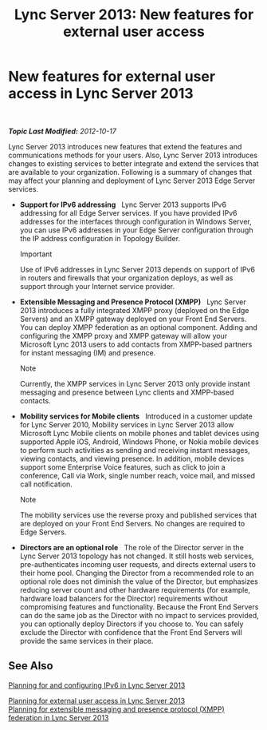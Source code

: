 ﻿---
title: 'Lync Server 2013: New features for external user access'
TOCTitle: New features for external user access
ms:assetid: 99da6bd5-ec14-4ad9-8f7d-37fbddf567dd
ms:mtpsurl: https://technet.microsoft.com/en-us/library/Gg398794(v=OCS.15)
ms:contentKeyID: 48184884
ms.date: 07/23/2014
mtps_version: v=OCS.15
---

<div data-xmlns="http://www.w3.org/1999/xhtml">

<div class="topic" data-xmlns="http://www.w3.org/1999/xhtml" data-msxsl="urn:schemas-microsoft-com:xslt" data-cs="http://msdn.microsoft.com/en-us/">

<div data-asp="http://msdn2.microsoft.com/asp">

# New features for external user access in Lync Server 2013

</div>

<div id="mainSection">

<div id="mainBody">

<span> </span>

_**Topic Last Modified:** 2012-10-17_

Lync Server 2013 introduces new features that extend the features and communications methods for your users. Also, Lync Server 2013 introduces changes to existing services to better integrate and extend the services that are available to your organization. Following is a summary of changes that may affect your planning and deployment of Lync Server 2013 Edge Server services.

  - **Support for IPv6 addressing**   Lync Server 2013 supports IPv6 addressing for all Edge Server services. If you have provided IPv6 addresses for the interfaces through configuration in Windows Server, you can use IPv6 addresses in your Edge Server configuration through the IP address configuration in Topology Builder.
    
    <div>
    

    > [!IMPORTANT]  
    > Use of IPv6 addresses in Lync Server 2013 depends on support of IPv6 in routers and firewalls that your organization deploys, as well as support through your Internet service provider.

    
    </div>

  - **Extensible Messaging and Presence Protocol (XMPP)**   Lync Server 2013 introduces a fully integrated XMPP proxy (deployed on the Edge Servers) and an XMPP gateway deployed on your Front End Servers. You can deploy XMPP federation as an optional component. Adding and configuring the XMPP proxy and XMPP gateway will allow your Microsoft Lync 2013 users to add contacts from XMPP-based partners for instant messaging (IM) and presence.
    
    <div>
    

    > [!NOTE]  
    > Currently, the XMPP services in Lync Server 2013 only provide instant messaging and presence between Lync clients and XMPP-based contacts.

    
    </div>

  - **Mobility services for Mobile clients**   Introduced in a customer update for Lync Server 2010, Mobility services in Lync Server 2013 allow Microsoft Lync Mobile clients on mobile phones and tablet devices using supported Apple iOS, Android, Windows Phone, or Nokia mobile devices to perform such activities as sending and receiving instant messages, viewing contacts, and viewing presence. In addition, mobile devices support some Enterprise Voice features, such as click to join a conference, Call via Work, single number reach, voice mail, and missed call notification.
    
    <div>
    

    > [!NOTE]  
    > The mobility services use the reverse proxy and published services that are deployed on your Front End Servers. No changes are required to Edge Servers.

    
    </div>

  - **Directors are an optional role**   The role of the Director server in the Lync Server 2013 topology has not changed. It still hosts web services, pre-authenticates incoming user requests, and directs external users to their home pool. Changing the Director from a recommended role to an optional role does not diminish the value of the Director, but emphasizes reducing server count and other hardware requirements (for example, hardware load balancers for the Director) requirements without compromising features and functionality. Because the Front End Servers can do the same job as the Director with no impact to services provided, you can optionally deploy Directors if you choose to. You can safely exclude the Director with confidence that the Front End Servers will provide the same services in their place.

<div>

## See Also


[Planning for and configuring IPv6 in Lync Server 2013](lync-server-2013-planning-for-and-configuring-ipv6.md)  


[Planning for external user access in Lync Server 2013](lync-server-2013-planning-for-external-user-access.md)  
[Planning for extensible messaging and presence protocol (XMPP) federation in Lync Server 2013](lync-server-2013-planning-for-extensible-messaging-and-presence-protocol-xmpp-federation.md)  
  

</div>

</div>

<span> </span>

</div>

</div>

</div>

